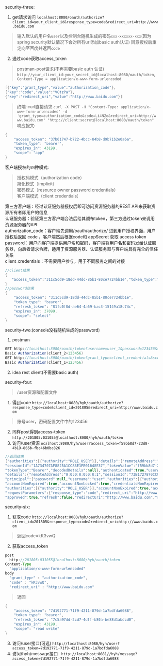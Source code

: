 security-three:
1. get请求访问
`localhost:8080/oauth/authorize?client_id=your_client_id&response_type=code&redirect_uri=http://www.baidu.com`
> 输入默认的用户名`user`以及控制台随机生成的密码`xxx-xxxxxx-xxx`(因为spring security默认情况下会对所有url添加basic auth认证)
> 同意授权后重定向至百度并返回`code`

2. 通过code获取access_token
> postman-post请求(不再需要basic auth 认证)
`http://your_client_id:your_secret_id@localhost:8080/oauth/token`, `Content-Type = application/x-www-form-urlencoded`    
```java
[{"key":"grant_type","value":"authorization_code"},
{"key":"code","value":"VGtzPa"},
{"key":"redirect_uri","value":"http://www.baidu.com"}]
```
> 终端-curl直接请求
`curl -X POST -H "Content-Type: application/x-www-form-urlencoded" -d 'grant_type=authorization_code&code=Li4NZo&redirect_uri=http://www.baidu.com' "http://client:secret@localhost:8080/oauth/token"`
> 响应报文:
```java
{
    "access_token": "37b61747-b722-4bcc-84b8-d9b71b2e0a6a",
    "token_type": "bearer",
    "expires_in": 43199,
    "scope": "app"
}
```

客户端授权的四种模式:
> 授权码模式（authorization code）   
> 简化模式（implicit）    
> 密码模式（resource owner password credentials）     
> 客户端模式（client credentials）   

第三方客户端：经过认证服务器授权后即可访问资源服务器的REST API来获取资源所有者即用户的信息    
认证服务器：验证第三方客户端合法后给其颁布token，第三方通过token来调用资源服务器的API         
authorization_code：客户端先调用/oauth/authorize/ 进到用户授权界面，用户授权后返回 code ，客户端然后根据code和 appSecret 获取 access token     
password：用户向客户端提供用户名和密码，客户端将用户名和密码发给认证服务器，向后者请求令牌，适用于资源服务器、认证服务器与客户端具有完全的信任关系     
client_credentials：不需要用户参与，用于不同服务之间的对接     

```java
//client结果
{
   "access_token":"311c5cd9-18dd-44dc-85b1-80ce7724bb1e","token_type":"bearer","refresh_token":"81fc0f8d-ae64-4a69-bac3-15149a18c74c","expires_in":43199,"scope":"select"
}
//password结果
{
    "access_token": "311c5cd9-18dd-44dc-85b1-80ce7724bb1e",
    "token_type": "bearer",
    "refresh_token": "81fc0f8d-ae64-4a69-bac3-15149a18c74c",
    "expires_in": 37099,
    "scope": "select"
}
```

security-two:(console没有随机生成的password)
1. postman
```java
GET http://localhost:8080/oauth/token?username=user_1&password=123456&scope=select&grant_type=password
Basic Authorization(client_2+123456)
GET http://localhost:8080/oauth/token?grant_type=client_credentials&scope=select& client_id=client_1&client_secret=123456
Basic Authorization(client_1+123456)
```
2. idea rest client(不需要basic auth)

security-four:
> /user资源和配置文件
1. 得到code `http://localhost:8080/hyh/oauth/authorize?response_type=code&client_id=201805&redirect_uri=http://www.baidu.com`
> 账号user，密码配置文件中的123456
2. 同样post得到access-token `http://201805:031055@localhost:8080/hyh/oauth/token`
3. 访问/user资源 `ocalhost:8080/hyh/user?access_token=f59bb8d7-23d8-4b19-865b-fbc46b0bc826`
```java
//返回结果
{"authorities":[{"authority":"ROLE_USER"}],"details":{"remoteAddress":"0:0:0:0:0:0:0:1",
"sessionId":"1A734707AF8825A1CC83E1FE01648E37","tokenValue":"f59bb8d7-23d8-4b19-865b-fbc46b0bc826",
"tokenType":"Bearer","decodedDetails":null},"authenticated":true,"userAuthentication":{"authorities":[{"authority":"ROLE_USER"}],
"details":{"remoteAddress":"0:0:0:0:0:0:0:1","sessionId":"73B1727870CC93C12AEC5F86787B8985"},"authenticated":true,
"principal":{"password":null,"username":"user","authorities":[{"authority":"ROLE_USER"}],
"accountNonExpired":true,"accountNonLocked":true,"credentialsNonExpired":true,"enabled":true},"credentials":null,"name":"user"},"credentials":"","principal":{"password":null,"username":"user",
"authorities":[{"authority":"ROLE_USER"}],"accountNonExpired":true,"accountNonLocked":true,"credentialsNonExpired":true,"enabled":true},"oauth2Request":{"clientId":"201805","scope":["openid"],
"requestParameters":{"response_type":"code","redirect_uri":"http://www.baidu.com","code":"Scd6FQ","grant_type":"authorization_code","client_id":"201805"},"resourceIds":[],"authorities":[{"authority":"ROLE_USER"}],
"approved":true,"refresh":false,"redirectUri":"http://www.baidu.com","responseTypes":["code"],"extensions":{},"grantType":"authorization_code","refreshTokenRequest":null},"clientOnly":false,"name":"user"}
```

security-six:
1. 获取code
`http://localhost:8080/hyh/oauth/authorize?client_id=201805&response_type=code&redirect_uri=http://www.baidu.com`
> 返回code=kK3vwQ

2. 获取access_token
```java
post 
  http://201805:031055@localhost:8080/hyh/oauth/token
Content-Type
  "application/x-www-form-urlencoded"
body 
  "grant_type" : "authorization_code",
  "code" : "kK3vwQ",
  "redirect_uri" : "http://www.baidu.com"  
```
> 返回
```java
{
    "access_token": "7d192771-71f9-4211-879d-1a7bdfda6088",
    "token_type": "bearer",
    "refresh_token": "7c5a97dd-2cd7-4dff-b80a-be88d1abdcd0",
    "expires_in": 43199,
    "scope": "read write"
}
```
3. 访问/user接口(可选)
`http://localhost:8080/hyh/user?access_token=7d192771-71f9-4211-879d-1a7bdfda6088`
4. 访问/hyh/message接口
` http://localhost:8081//hyh/message?access_token=7d192771-71f9-4211-879d-1a7bdfda6088`

